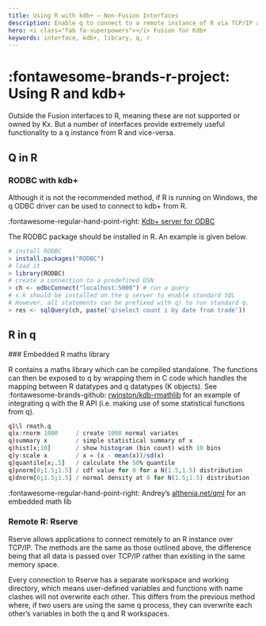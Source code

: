 ```yaml
---
title: Using R with kdb+ – Non-Fusion Interfaces
description: Enable q to connect to a remote instance of R via TCP/IP and invoke R routines remotely; and enable q to load the R maths library and invoke R math routines locally.
hero: <i class="fab fa-superpowers"></i> Fusion for Kdb+
keywords: interface, kdb+, library, q, r
---
```

# :fontawesome-brands-r-project: Using R and kdb+

Outside the Fusion interfaces to R, meaning these are not supported or owned by Kx. But a number of interfaces provide extremely useful functionality to a q instance from R and vice-versa.

## Q in R

### RODBC with kdb+

Although it is not the recommended method, if R is running on Windows, the q ODBC driver can be used to connect to kdb+ from R.

:fontawesome-regular-hand-point-right:
[Kdb+ server for ODBC](../q-server-for-odbc.md)

The RODBC package should be installed in R. An example is given below.

```r
# install RODBC
> install.packages("RODBC")
# load it
> library(RODBC)
# create a connection to a predefined DSN
> ch <- odbcConnect("localhost:5000") # run a query
# s.k should be installed on the q server to enable standard SQL
# However, all statements can be prefixed with q) to run standard q.
> res <- sqlQuery(ch, paste('q)select count i by date from trade'))
```

## R in q

### Embedded R maths library

R contains a maths library which can be compiled standalone.
The functions can then be exposed to q by wrapping them in C code which handles the mapping between R datatypes and q datatypes (K objects).
See :fontawesome-brands-github: [rwinston/kdb-rmathlib](https://github.com/rwinston/kdb-rmathlib)
for an example of integrating q with the R API (i.e. making use of some statistical functions from q).

```q
q)\l rmath.q
q)x:rnorm 1000     / create 1000 normal variates
q)summary x        / simple statistical summary of x
q)hist[x;10]       / show histogram (bin count) with 10 bins
q)y:scale x        / x = (x - mean(x))/sd(x)
q)quantile[x;.5]   / calculate the 50% quantile
q)pnorm[0;1.5;1.5] / cdf value for 0 for a N(1.5,1.5) distribution
q)dnorm[0;1.5;1.5] / normal density at 0 for N(1.5;1.5) distribution
```

:fontawesome-regular-hand-point-right:
Andrey’s [althenia.net/qml](http://althenia.net/qml)
for an embedded math lib


### Remote R: Rserve

Rserve allows applications to connect remotely to an R instance over TCP/IP.
The methods are the same as those outlined above,
the difference being that all data is passed over TCP/IP rather than existing in the same memory space.

Every connection to Rserve has a separate workspace and working directory,
which means user-defined variables and functions with name clashes will not overwrite each other.
This differs from the previous method where, if two users are using the same q process,
they can overwrite each other’s variables in both the q and R workspaces.
